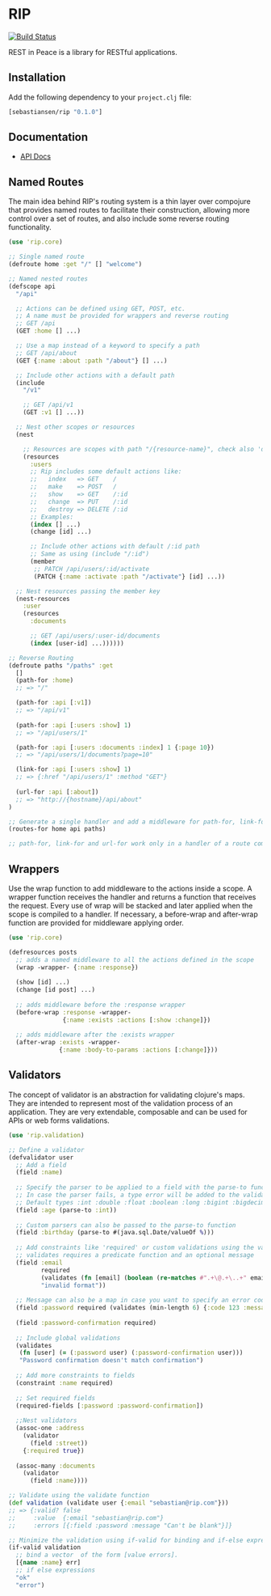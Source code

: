 RIP
===
[![Build Status](https://travis-ci.org/sebastiansen/rip.png?branch=master)](https://travis-ci.org/sebastiansen/rip)

REST in Peace is a library for RESTful applications.

## Installation
Add the following dependency to your `project.clj` file:
```clj
[sebastiansen/rip "0.1.0"]
```
## Documentation

* [API Docs](http://sebastiansen.github.com/rip)

## Named Routes

The main idea behind RIP's routing system is a thin layer over compojure that provides named routes to facilitate their construction, allowing more control over a set of routes, 
and also include some reverse routing functionality.
```clojure
(use 'rip.core)

;; Single named route
(defroute home :get "/" [] "welcome")

;; Named nested routes
(defscope api
  "/api"

  ;; Actions can be defined using GET, POST, etc.
  ;; A name must be provided for wrappers and reverse routing
  ;; GET /api
  (GET :home [] ...)

  ;; Use a map instead of a keyword to specify a path
  ;; GET /api/about
  (GET {:name :about :path "/about"} [] ...)

  ;; Include other actions with a default path
  (include
    "/v1"

    ;; GET /api/v1
    (GET :v1 [] ...))

  ;; Nest other scopes or resources
  (nest

    ;; Resources are scopes with path "/{resource-name}", check also 'defresource'
    (resources
      :users
      ;; Rip includes some default actions like:
      ;;   index   => GET    /
      ;;   make    => POST   /
      ;;   show    => GET    /:id
      ;;   change  => PUT    /:id
      ;;   destroy => DELETE /:id
      ;; Examples:
      (index [] ...)
      (change [id] ...)

      ;; Include other actions with default /:id path
      ;; Same as using (include "/:id")
      (member
       ;; PATCH /api/users/:id/activate
       (PATCH {:name :activate :path "/activate"} [id] ...))

  ;; Nest resources passing the member key
  (nest-resources
    :user
    (resources
      :documents

      ;; GET /api/users/:user-id/documents
      (index [user-id] ...))))))

;; Reverse Routing
(defroute paths "/paths" :get
  []
  (path-for :home)
  ;; => "/"

  (path-for :api [:v1])
  ;; => "/api/v1"
  
  (path-for :api [:users :show] 1)
  ;; => "/api/users/1"

  (path-for :api [:users :documents :index] 1 {:page 10})
  ;; => "/api/users/1/documents?page=10"

  (link-for :api [:users :show] 1)
  ;; => {:href "/api/users/1" :method "GET"}
  
  (url-for :api [:about])
  ;; => "http://{hostname}/api/about"
)

;; Generate a single handler and add a middleware for path-for, link-for and url-for usage.
(routes-for home api paths)

;; path-for, link-for and url-for work only in a handler of a route compiled using routes-for.
```
## Wrappers

Use the wrap function to add middleware to the actions inside a scope. A wrapper function receives the handler and returns a function that receives the request. Every use of wrap will be stacked and later applied when the scope is compiled to a handler. 
If necessary, a before-wrap and after-wrap function are provided for middleware applying order.
```clojure
(use 'rip.core)

(defresources posts
  ;; adds a named middleware to all the actions defined in the scope
  (wrap -wrapper- {:name :response})
  
  (show [id] ...)
  (change [id post] ...)
  
  ;; adds middleware before the :response wrapper
  (before-wrap :response -wrapper-
               {:name :exists :actions [:show :change]})
               
  ;; adds middleware after the :exists wrapper
  (after-wrap :exists -wrapper-
              {:name :body-to-params :actions [:change]}))
```
## Validators

The concept of validator is an abstraction for validating clojure's maps. They are intended to represent most of the validation process of an application. 
They are very extendable, composable and can be used for APIs or web forms validations.
```clojure
(use 'rip.validation)

;; Define a validator
(defvalidator user
  ;; Add a field
  (field :name)
  
  ;; Specify the parser to be applied to a field with the parse-to function.
  ;; In case the parser fails, a type error will be added to the validation.
  ;; Default types :int :double :float :boolean :long :bigint :bigdecimal :uuid
  (field :age (parse-to :int))
  
  ;; Custom parsers can also be passed to the parse-to function
  (field :birthday (parse-to #(java.sql.Date/valueOf %)))
  
  ;; Add constraints like 'required' or custom validations using the validates function
  ;; validates requires a predicate function and an optional message
  (field :email 
         required 
         (validates (fn [email] (boolean (re-matches #".+\@.+\..+" email)))
         "invalid format"))
  
  ;; Message can also be a map in case you want to specify an error code for your API
  (field :password required (validates (min-length 6) {:code 123 :message "too short"}))  
  
  (field :password-confirmation required)
  
  ;; Include global validations
  (validates
   (fn [user] (= (:password user) (:password-confirmation user)))
   "Password confirmation doesn't match confirmation")
  
  ;; Add more constraints to fields
  (constraint :name required)
  
  ;; Set required fields
  (required-fields [:password :password-confirmation])
  
  ;;Nest validators
  (assoc-one :address
    (validator 
      (field :street))
    {:required true})
    
  (assoc-many :documents
    (validator
      (field :name))))

;; Validate using the validate function
(def validation (validate user {:email "sebastian@rip.com"}))
;; => {:valid? false 
;;     :value  {:email "sebastian@rip.com"} 
;;     :errors [{:field :password :message "Can't be blank"}]}

;; Minimize the validation using if-valid for binding and if-else expressions
(if-valid validation
  ;; bind a vector  of the form [value errors].
  [{name :name} err]
  ;; if else expressions
  "ok"
  "error")
```
